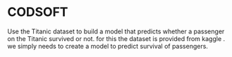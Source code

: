 # CODSOFT
Use the Titanic dataset to build a model that predicts whether a passenger on the Titanic survived or not.
for this the dataset is provided from kaggle .
we simply needs to create a model to predict survival of passengers.
